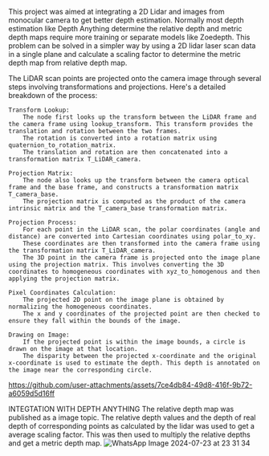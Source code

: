 This project was aimed at integrating a 2D Lidar and images from monocular camera to get better depth estimation.
Normally most depth estimation like Depth Anything determine the relative depth and metric depth maps require more training or separate models like Zoedepth.
This problem can be solved in a simpler way by using a 2D lidar laser scan data in a single plane and calculate a scaling factor to determine the metric depth map from relative depth map.

The LiDAR scan points are projected onto the camera image through several steps involving transformations and projections. Here's a detailed breakdown of the process:

    Transform Lookup:
        The node first looks up the transform between the LiDAR frame and the camera frame using lookup_transform. This transform provides the translation and rotation between the two frames.
        The rotation is converted into a rotation matrix using quaternion_to_rotation_matrix.
        The translation and rotation are then concatenated into a transformation matrix T_LiDAR_camera.

    Projection Matrix:
        The node also looks up the transform between the camera optical frame and the base frame, and constructs a transformation matrix T_camera_base.
        The projection matrix is computed as the product of the camera intrinsic matrix and the T_camera_base transformation matrix.

    Projection Process:
        For each point in the LiDAR scan, the polar coordinates (angle and distance) are converted into Cartesian coordinates using polar_to_xy.
        These coordinates are then transformed into the camera frame using the transformation matrix T_LiDAR_camera.
        The 3D point in the camera frame is projected onto the image plane using the projection matrix. This involves converting the 3D coordinates to homogeneous coordinates with xyz_to_homogenous and then applying the projection matrix.

    Pixel Coordinates Calculation:
        The projected 2D point on the image plane is obtained by normalizing the homogeneous coordinates.
        The x and y coordinates of the projected point are then checked to ensure they fall within the bounds of the image.

    Drawing on Image:
        If the projected point is within the image bounds, a circle is drawn on the image at that location.
        The disparity between the projected x-coordinate and the original x-coordinate is used to estimate the depth. This depth is annotated on the image near the corresponding circle.

        

https://github.com/user-attachments/assets/7ce4db84-49d8-416f-9b72-a6059d5d16ff



INTEGTATION WITH DEPTH ANYTHING
The relative depth map was published as a image topic.
The relative depth values and the depth of real depth of corresponding points as calculated by the lidar was used to get a average scaling factor.
This was then used to multiply the relative depths and get a metric depth map.
![WhatsApp Image 2024-07-23 at 23 31 34](https://github.com/user-attachments/assets/c35972ab-b5dd-462b-b4e8-e5d51f05bd1b)



   
